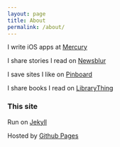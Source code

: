 ```yaml
---
layout: page
title: About
permalink: /about/
---
```


I write iOS apps at [Mercury](http://mercury.io)

I share stories I read on [Newsblur](http://bjtitus.newsblur.com)

I save sites I like on [Pinboard](https://pinboard.in/u:bjtitus)

I share books I read on [LibraryThing](https://www.librarything.com/profile/bjtitus)

### This site

Run on [Jekyll](http://jekyllrb.com/)

Hosted by [Github Pages](https://pages.github.com)